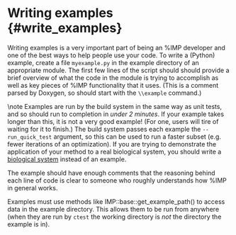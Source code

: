Writing examples {#write_examples}
================

Writing examples is a very important part of being an %IMP developer and
one of the best ways to help people use your code. To write a (Python)
example, create a file `myexample.py` in the example directory of an
appropriate module. The first few lines of the script should
should provide a brief overview of what the code in the module is
trying to accomplish as well as key pieces of %IMP functionality that
it uses. (This is a comment parsed by Doxygen, so should start with
the `\\example` command.)

\note Examples are run by the build system in the same way as unit tests, and so
should run to completion in *under 2 minutes*. If your example takes longer
than this, it is not a very good example! (For one, users will tire of waiting
for it to finish.) The build system passes each example the `--run_quick_test`
argument, so this can be used to run a faster subset (e.g. fewer iterations
of an optimization). If you are trying to demonstrate the application of your
method to a real biological system, you should write a
[biological system](http://integrativemodeling.org/systems/) instead of an
example.

The example should have enough comments that the reasoning behind each line of code is clear to someone who roughly understands how %IMP in general works.

Examples must use methods like IMP::base::get_example_path() to access
data in the example directory. This allows them to be run from
anywhere (when they are run by `ctest` the working directory is *not* the
directory the example is in).

